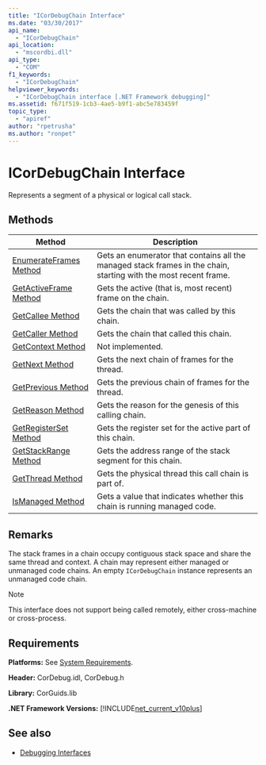```yaml
---
title: "ICorDebugChain Interface"
ms.date: "03/30/2017"
api_name: 
  - "ICorDebugChain"
api_location: 
  - "mscordbi.dll"
api_type: 
  - "COM"
f1_keywords: 
  - "ICorDebugChain"
helpviewer_keywords: 
  - "ICorDebugChain interface [.NET Framework debugging]"
ms.assetid: f671f519-1cb3-4ae5-b9f1-abc5e783459f
topic_type: 
  - "apiref"
author: "rpetrusha"
ms.author: "ronpet"
---
```

# ICorDebugChain Interface

Represents a segment of a physical or logical call stack.  
  
## Methods  
  
|Method|Description|  
|------------|-----------------|  
|[EnumerateFrames Method](../../../../docs/framework/unmanaged-api/debugging/icordebugchain-enumerateframes-method.md)|Gets an enumerator that contains all the managed stack frames in the chain, starting with the most recent frame.|  
|[GetActiveFrame Method](../../../../docs/framework/unmanaged-api/debugging/icordebugchain-getactiveframe-method.md)|Gets the active (that is, most recent) frame on the chain.|  
|[GetCallee Method](../../../../docs/framework/unmanaged-api/debugging/icordebugchain-getcallee-method.md)|Gets the chain that was called by this chain.|  
|[GetCaller Method](../../../../docs/framework/unmanaged-api/debugging/icordebugchain-getcaller-method.md)|Gets the chain that called this chain.|  
|[GetContext Method](../../../../docs/framework/unmanaged-api/debugging/icordebugchain-getcontext-method.md)|Not implemented.|  
|[GetNext Method](../../../../docs/framework/unmanaged-api/debugging/icordebugchain-getnext-method.md)|Gets the next chain of frames for the thread.|  
|[GetPrevious Method](../../../../docs/framework/unmanaged-api/debugging/icordebugchain-getprevious-method.md)|Gets the previous chain of frames for the thread.|  
|[GetReason Method](../../../../docs/framework/unmanaged-api/debugging/icordebugchain-getreason-method.md)|Gets the reason for the genesis of this calling chain.|  
|[GetRegisterSet Method](../../../../docs/framework/unmanaged-api/debugging/icordebugchain-getregisterset-method.md)|Gets the register set for the active part of this chain.|  
|[GetStackRange Method](../../../../docs/framework/unmanaged-api/debugging/icordebugchain-getstackrange-method.md)|Gets the address range of the stack segment for this chain.|  
|[GetThread Method](../../../../docs/framework/unmanaged-api/debugging/icordebugchain-getthread-method.md)|Gets the physical thread this call chain is part of.|  
|[IsManaged Method](../../../../docs/framework/unmanaged-api/debugging/icordebugchain-ismanaged-method.md)|Gets a value that indicates whether this chain is running managed code.|  
  
## Remarks  
 The stack frames in a chain occupy contiguous stack space and share the same thread and context. A chain may represent either managed or unmanaged code chains. An empty `ICorDebugChain` instance represents an unmanaged code chain.  
  
> [!NOTE]
>  This interface does not support being called remotely, either cross-machine or cross-process.  
  
## Requirements  
 **Platforms:** See [System Requirements](../../../../docs/framework/get-started/system-requirements.md).  
  
 **Header:** CorDebug.idl, CorDebug.h  
  
 **Library:** CorGuids.lib  
  
 **.NET Framework Versions:** [!INCLUDE[net_current_v10plus](../../../../includes/net-current-v10plus-md.md)]  
  
## See also
- [Debugging Interfaces](../../../../docs/framework/unmanaged-api/debugging/debugging-interfaces.md)
